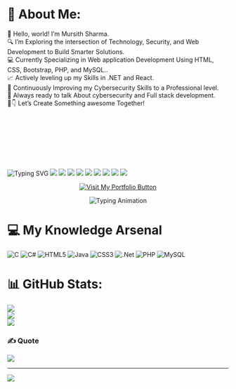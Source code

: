 # 💫 About Me:
👋 Hello, world! I’m Mursith Sharma.<br>🔍 I’m Exploring the intersection of Technology, Security, and Web Development to Build Smarter Solutions.<br>💻 Currently Specializing in Web application Development Using HTML, CSS, Bootstrap, PHP, and MySQL..<br>📈 Actively leveling up my Skills in .NET and React.<br>🎯 Continuously Improving my Cybersecurity Skills to a Professional level.<br>🧠 Always ready to talk About cybersecurity and Full stack development.<br>🚀👇 Let’s Create Something awesome Together!<br><br>

<link href="https://fonts.googleapis.com/css2?family=Fira+Code&display=swap" rel="stylesheet">

<!-- Bold White Text -->
<p align="center" style="color: white; font-family: 'Fira Code', monospace; font-size: 32px; font-weight: bold;">
  Visit My Portfolio 👇
</p>

<img src="https://readme-typing-svg.demolab.com?font=Fira+Code&size=22&duration=4000&pause=1000&color=00FF00&center=true&vCenter=true&width=800&lines=Cybersecurity+is+my+Battlefield;I+Never+Lose;Move+in+Silence...+Checkmate+💀" alt="Typing SVG" />
<img src="https://readme-typing-svg.demolab.com?font=Fira+Code&size=22&duration=1500&pause=800&color=FF00FF&center=true&vCenter=true&width=700&lines=Hi+I'm+Mursith+Sharma;Cyber+Warrior;Web+Security+Specialist" />
<img src="https://readme-typing-svg.demolab.com?font=Courier+Prime&size=24&duration=3000&pause=500&color=00FF00&color2=FF0000&center=true&vCenter=true&multiline=true&width=750&lines=👨‍💻+Cyber+Expert;💡+Creative+Developer;🚀+Full+Stack+Solution+Provider" />
<img src="https://readme-typing-svg.demolab.com?font=Fira+Code&size=28&pause=2000&color=00FFFF&center=true&vCenter=true&width=600&lines=Welcome+to+My+World+🌍" />
<img src="https://readme-typing-svg.demolab.com?font=Roboto+Mono&size=20&duration=1000&pause=500&color=FFFFFF&center=true&vCenter=true&width=600&lines=🧠+Learning+Never+Stops;🔐+Hack+to+Secure;🌐+Build.+Secure.+Repeat;" />
<img src="https://readme-typing-svg.demolab.com?font=Source+Code+Pro&size=22&duration=3000&pause=1000&color=39FF14&center=true&vCenter=true&width=700&lines=I'm+Watching+the+Web;One+Threat+at+a+Time;Always+Alert+🛡️" />
<img src="https://readme-typing-svg.demolab.com?font=Consolas&size=24&duration=2500&pause=800&color=FFD700&center=true&vCenter=true&width=750&lines=⚡+Empowering+Security;🔎+Explore+Weaknesses;🛠️+Fix+with+Fullstack+Power" />
<img src="https://readme-typing-svg.demolab.com?font=Fira+Code&size=24&duration=3000&pause=1000&color=FFFFFF&center=true&vCenter=true&width=800&lines=Hey+there!+I'm+Mursith+Sharma+👋;Welcome+to+My+Portfolio;Feel+Free+to+Explore!" />
<img src="https://readme-typing-svg.demolab.com?font=JetBrains+Mono&size=20&duration=2500&pause=1000&color=00CED1&center=true&vCenter=true&width=700&lines=Full+Stack+Developer;Cybersecurity+Analyst;PHP+|+.NET+|+MySQL+|+C%23+|+Bootstrap" />
<img src="https://readme-typing-svg.demolab.com?font=Fira+Code&size=22&duration=3000&pause=1000&color=FFD700&center=true&vCenter=true&width=700&lines=முன்னேறு+வாழு+வெல்+🔥;தோல்வி+என்றால்+பயமில்லை;நம்+சிந்தனையே+வெற்றி" />


<p align="center">
  <a href="https://mursith-sharma.github.io/My-Portfolio/" target="_blank">
    <img src="https://img.shields.io/badge/GitHub-Visit_My_Portfolio-181717?style=for-the-badge&logo=github&logoColor=white" alt="Visit My Portfolio Button">
  </a>
</p>



<p align="center">
  <img src="https://readme-typing-svg.demolab.com?font=Fira+Code&size=22&duration=4000&pause=1000&color=00FF00&center=true&vCenter=true&width=800&lines=Hey+Im+Mursith+Sharma+%F0%9F%91%8B;Cybersecurity+is+my+Battlefield+-+I+Never+lose+%F0%9F%91%A8%E2%80%8D%F0%9F%92%BB;Powering+Complete+Solutions+-+That+is+My+Full+Stack+Way+%F0%9F%92%BB;Move+in+Silence...+Checkmate+%F0%9F%92%80" alt="Typing Animation" />
</p>


# 💻 My Knowledge Arsenal
![C](https://img.shields.io/badge/c-%2300599C.svg?style=for-the-badge&logo=c&logoColor=white) ![C#](https://img.shields.io/badge/c%23-%23239120.svg?style=for-the-badge&logo=csharp&logoColor=white) ![HTML5](https://img.shields.io/badge/html5-%23E34F26.svg?style=for-the-badge&logo=html5&logoColor=white) ![Java](https://img.shields.io/badge/java-%23ED8B00.svg?style=for-the-badge&logo=openjdk&logoColor=white) ![CSS3](https://img.shields.io/badge/css3-%231572B6.svg?style=for-the-badge&logo=css3&logoColor=white) ![.Net](https://img.shields.io/badge/.NET-5C2D91?style=for-the-badge&logo=.net&logoColor=white) ![PHP](https://img.shields.io/badge/php-%23777BB4.svg?style=for-the-badge&logo=php&logoColor=white) ![MySQL](https://img.shields.io/badge/mysql-4479A1.svg?style=for-the-badge&logo=mysql&logoColor=white)
# 📊 GitHub Stats:
![](https://github-readme-stats.vercel.app/api?username=Mursith-Sharma&theme=neon&hide_border=false&include_all_commits=true&count_private=true)<br/>
![](https://nirzak-streak-stats.vercel.app/?user=Mursith-Sharma&theme=neon&hide_border=false)<br/>
![](https://github-readme-stats.vercel.app/api/top-langs/?username=Mursith-Sharma&theme=neon&hide_border=false&include_all_commits=true&count_private=true&layout=compact)

### ✍️ Quote
![](https://quotes-github-readme.vercel.app/api?type=horizontal&theme=radical)

---
[![](https://visitcount.itsvg.in/api?id=Mursith-Sharma&icon=1&color=4)](https://visitcount.itsvg.in)

<!-- Proudly created with GPRM ( https://gprm.itsvg.in ) -->
